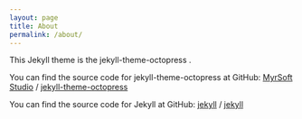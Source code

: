 ```yaml
---
layout: page
title: About
permalink: /about/
---
```


This Jekyll theme is the jekyll-theme-octopress .

You can find the source code for jekyll-theme-octopress at GitHub:
[MyrSoft Studio][jekyll-organization] /
[jekyll-theme-octopress][jekyll-theme-octopress]

You can find the source code for Jekyll at GitHub:
[jekyll][jekyll-organization] /
[jekyll](https://github.com/jekyll/jekyll)


[myrsoft-origanization]: https://github.com/myrsoft
[jekyll-theme-octopress]: https://github.com/myrsoft/jekyll-theme-octopress

[jekyll-organization]: https://github.com/jekyll
